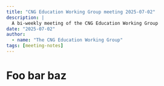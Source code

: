 ```yaml
---
title: "CNG Education Working Group meeting 2025-07-02"
description: |
  A bi-weekly meeting of the CNG Education Working Group
date: "2025-07-02"
author:
  - name: "The CNG Education Working Group"
tags: [meeting-notes]
---
```


# Foo bar baz

